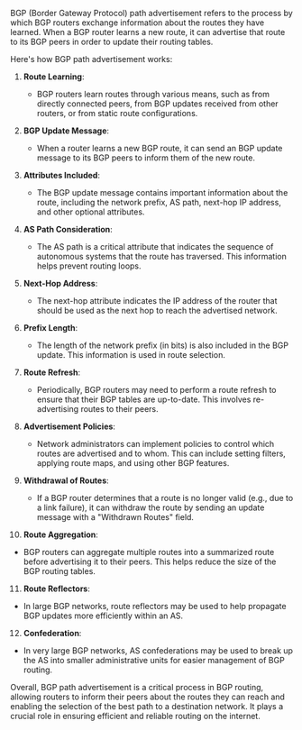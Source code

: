 BGP (Border Gateway Protocol) path advertisement refers to the process by which BGP routers exchange information about the routes they have learned. When a BGP router learns a new route, it can advertise that route to its BGP peers in order to update their routing tables.

Here's how BGP path advertisement works:

1. **Route Learning**:
   - BGP routers learn routes through various means, such as from directly connected peers, from BGP updates received from other routers, or from static route configurations.

2. **BGP Update Message**:
   - When a router learns a new BGP route, it can send an BGP update message to its BGP peers to inform them of the new route.

3. **Attributes Included**:
   - The BGP update message contains important information about the route, including the network prefix, AS path, next-hop IP address, and other optional attributes.

4. **AS Path Consideration**:
   - The AS path is a critical attribute that indicates the sequence of autonomous systems that the route has traversed. This information helps prevent routing loops.

5. **Next-Hop Address**:
   - The next-hop attribute indicates the IP address of the router that should be used as the next hop to reach the advertised network.

6. **Prefix Length**:
   - The length of the network prefix (in bits) is also included in the BGP update. This information is used in route selection.

7. **Route Refresh**:
   - Periodically, BGP routers may need to perform a route refresh to ensure that their BGP tables are up-to-date. This involves re-advertising routes to their peers.

8. **Advertisement Policies**:
   - Network administrators can implement policies to control which routes are advertised and to whom. This can include setting filters, applying route maps, and using other BGP features.

9. **Withdrawal of Routes**:
   - If a BGP router determines that a route is no longer valid (e.g., due to a link failure), it can withdraw the route by sending an update message with a "Withdrawn Routes" field.

10. **Route Aggregation**:
   - BGP routers can aggregate multiple routes into a summarized route before advertising it to their peers. This helps reduce the size of the BGP routing tables.

11. **Route Reflectors**:
   - In large BGP networks, route reflectors may be used to help propagate BGP updates more efficiently within an AS.

12. **Confederation**:
   - In very large BGP networks, AS confederations may be used to break up the AS into smaller administrative units for easier management of BGP routing.

Overall, BGP path advertisement is a critical process in BGP routing, allowing routers to inform their peers about the routes they can reach and enabling the selection of the best path to a destination network. It plays a crucial role in ensuring efficient and reliable routing on the internet.
